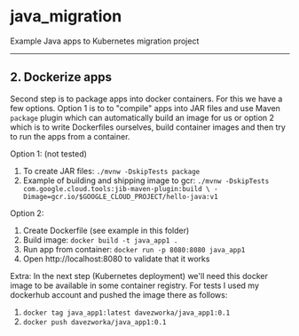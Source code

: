 # java_migration
Example Java apps to Kubernetes migration project

---

## 2. Dockerize apps

Second step is to package apps into docker containers. For this we have a few options. Option 1 is to to "compile" apps into JAR files and use Maven `package` plugin which can automatically build an image for us or option 2 which is to write Dockerfiles ourselves, build container images and then try to run the apps from a container.

Option 1: (not tested)
1. To create JAR files: `./mvnw -DskipTests package`
2. Example of building and shipping image to gcr: `./mvnw -DskipTests com.google.cloud.tools:jib-maven-plugin:build \
  -Dimage=gcr.io/$GOOGLE_CLOUD_PROJECT/hello-java:v1`

Option 2:
1. Create Dockerfile (see example in this folder)
2. Build image: `docker build -t java_app1 .`
3. Run app from container: `docker run -p 8080:8080 java_app1`
4. Open http://localhost:8080 to validate that it works

Extra:
In the next step (Kubernetes deployment) we'll need this docker image to be available in some container registry. For tests I used my dockerhub account and pushed the image there as follows:

1. `docker tag java_app1:latest davezworka/java_app1:0.1`
2. `docker push davezworka/java_app1:0.1`
